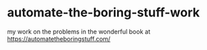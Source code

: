 # automate-the-boring-stuff-work
my work on the problems in the wonderful book at https://automatetheboringstuff.com/
